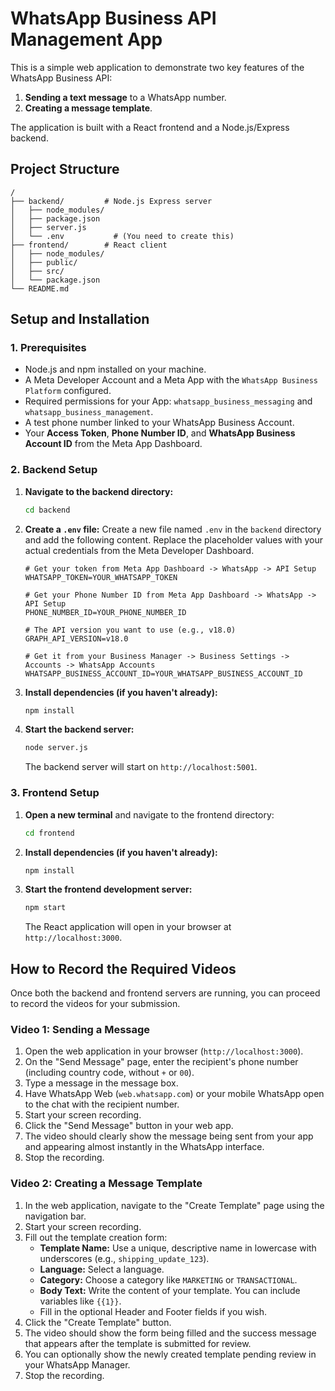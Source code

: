 # WhatsApp Business API Management App

This is a simple web application to demonstrate two key features of the WhatsApp Business API:
1.  **Sending a text message** to a WhatsApp number.
2.  **Creating a message template**.

The application is built with a React frontend and a Node.js/Express backend.

## Project Structure

```
/
├── backend/         # Node.js Express server
│   ├── node_modules/
│   ├── package.json
│   ├── server.js
│   └── .env           # (You need to create this)
├── frontend/        # React client
│   ├── node_modules/
│   ├── public/
│   ├── src/
│   └── package.json
└── README.md
```

## Setup and Installation

### 1. Prerequisites

*   Node.js and npm installed on your machine.
*   A Meta Developer Account and a Meta App with the `WhatsApp Business Platform` configured.
*   Required permissions for your App: `whatsapp_business_messaging` and `whatsapp_business_management`.
*   A test phone number linked to your WhatsApp Business Account.
*   Your **Access Token**, **Phone Number ID**, and **WhatsApp Business Account ID** from the Meta App Dashboard.

### 2. Backend Setup

1.  **Navigate to the backend directory:**
    ```bash
    cd backend
    ```

2.  **Create a `.env` file:**
    Create a new file named `.env` in the `backend` directory and add the following content. Replace the placeholder values with your actual credentials from the Meta Developer Dashboard.

    ```env
    # Get your token from Meta App Dashboard -> WhatsApp -> API Setup
    WHATSAPP_TOKEN=YOUR_WHATSAPP_TOKEN

    # Get your Phone Number ID from Meta App Dashboard -> WhatsApp -> API Setup
    PHONE_NUMBER_ID=YOUR_PHONE_NUMBER_ID

    # The API version you want to use (e.g., v18.0)
    GRAPH_API_VERSION=v18.0

    # Get it from your Business Manager -> Business Settings -> Accounts -> WhatsApp Accounts
    WHATSAPP_BUSINESS_ACCOUNT_ID=YOUR_WHATSAPP_BUSINESS_ACCOUNT_ID
    ```

3.  **Install dependencies (if you haven't already):**
    ```bash
    npm install
    ```

4.  **Start the backend server:**
    ```bash
    node server.js
    ```
    The backend server will start on `http://localhost:5001`.

### 3. Frontend Setup

1.  **Open a new terminal** and navigate to the frontend directory:
    ```bash
    cd frontend
    ```

2.  **Install dependencies (if you haven't already):**
    ```bash
    npm install
    ```

3.  **Start the frontend development server:**
    ```bash
    npm start
    ```
    The React application will open in your browser at `http://localhost:3000`.

## How to Record the Required Videos

Once both the backend and frontend servers are running, you can proceed to record the videos for your submission.

### Video 1: Sending a Message

1.  Open the web application in your browser (`http://localhost:3000`).
2.  On the "Send Message" page, enter the recipient's phone number (including country code, without `+` or `00`).
3.  Type a message in the message box.
4.  Have WhatsApp Web (`web.whatsapp.com`) or your mobile WhatsApp open to the chat with the recipient number.
5.  Start your screen recording.
6.  Click the "Send Message" button in your web app.
7.  The video should clearly show the message being sent from your app and appearing almost instantly in the WhatsApp interface.
8.  Stop the recording.

### Video 2: Creating a Message Template

1.  In the web application, navigate to the "Create Template" page using the navigation bar.
2.  Start your screen recording.
3.  Fill out the template creation form:
    *   **Template Name:** Use a unique, descriptive name in lowercase with underscores (e.g., `shipping_update_123`).
    *   **Language:** Select a language.
    *   **Category:** Choose a category like `MARKETING` or `TRANSACTIONAL`.
    *   **Body Text:** Write the content of your template. You can include variables like `{{1}}`.
    *   Fill in the optional Header and Footer fields if you wish.
4.  Click the "Create Template" button.
5.  The video should show the form being filled and the success message that appears after the template is submitted for review.
6.  You can optionally show the newly created template pending review in your WhatsApp Manager.
7.  Stop the recording. 